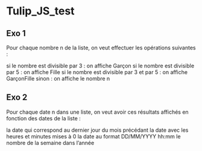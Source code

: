 # Tulip_JS_test

## Exo 1

Pour chaque nombre n de la liste, on veut effectuer les opérations suivantes :

si le nombre est divisible par 3 : on affiche Garçon
si le nombre est divisible par 5 : on affiche Fille
si le nombre est divisible par 3 et par 5 : on affiche GarçonFille
sinon : on affiche le nombre n


## Exo 2

Pour chaque date n dans une liste, on veut avoir ces résultats affichés en fonction des dates de la liste :

la date qui correspond au dernier jour du mois précédant
la date avec les heures et minutes mises à 0
la date au format DD/MM/YYYY hh:mm
le nombre de la semaine dans l’année
